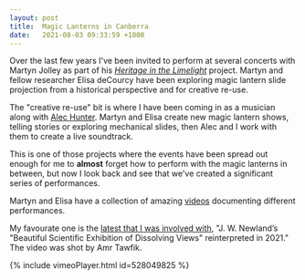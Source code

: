 ```yaml
---
layout: post
title:  Magic Lanterns in Canberra
date:   2021-08-03 09:33:59 +1000
---
```


Over the last few years I've been invited to perform at several concerts with Martyn Jolley as part of his [_Heritage in the Limelight_](https://soad.cass.anu.edu.au/research/heritage-limelight) project. Martyn and fellow researcher Elisa deCourcy have been exploring magic lantern slide projection from a historical perspective and for creative re-use.

The "creative re-use" bit is where I have been coming in as a musician along with [Alec Hunter](https://www.alexanderhunter.com.au/). Martyn and Elisa create new magic lantern shows, telling stories or exploring mechanical slides, then Alec and I work with them to create a live soundtrack.

This is one of those projects where the events have been spread out enough for me to **almost** forget how to perform with the magic lanterns in between, but now I look back and see that we've created a significant series of performances.

Martyn and Elisa have a collection of amazing [videos](https://soad.cass.anu.edu.au/research/heritage-limelight/videos) documenting different performances.

My favourate one is the [latest that I was involved with](https://vimeo.com/528049825), "J. W. Newland’s "Beautiful Scientific Exhibition of Dissolving Views" reinterpreted in 2021." The video was shot by Amr Tawfik.

{% include vimeoPlayer.html id=528049825 %}
